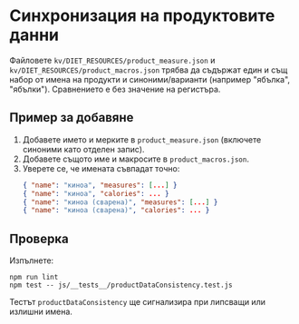 # Синхронизация на продуктовите данни

Файловете `kv/DIET_RESOURCES/product_measure.json` и `kv/DIET_RESOURCES/product_macros.json` трябва да съдържат един и същ набор от имена на продукти и синоними/варианти (например "ябълка", "ябълки"). Сравнението е без значение на регистъра.

## Пример за добавяне
1. Добавете името и мерките в `product_measure.json` (включете синоними като отделен запис).
2. Добавете същото име и макросите в `product_macros.json`.
3. Уверете се, че имената съвпадат точно:
   ```json
   { "name": "киноа", "measures": [...] }
   { "name": "киноа", "calories": ... }
   { "name": "киноа (сварена)", "measures": [...] }
   { "name": "киноа (сварена)", "calories": ... }
   ```

## Проверка
Изпълнете:

```
npm run lint
npm test -- js/__tests__/productDataConsistency.test.js
```

Тестът `productDataConsistency` ще сигнализира при липсващи или излишни имена.
